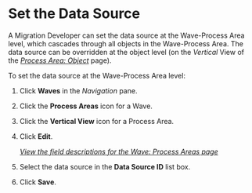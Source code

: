 # Set the Data Source

A Migration Developer can set the data source at the Wave-Process Area
level, which cascades through all objects in the Wave-Process Area. The
data source can be overridden at the object level (on the
<span style="font-style: italic;">Vertical</span> View of the
<span style="font-style: italic;">[Process Area:
Object](../Page_Desc/Process_Area_ObjectH.htm#Process_Area_Object_V)</span>
page).

To set the data source at the Wave-Process Area level:

1.  Click **Waves** in the *Navigation* pane.

2.  Click the **Process Areas** icon for a Wave.

3.  Click the **Vertical View** icon for a Process Area.

4.  Click **Edit**.
    
    *[View the field descriptions for the Wave: Process Areas
    page](../Page_Desc/Wave_Process_Areas.htm)*

5.  Select the data source in the **Data Source ID** list box.

6.  Click **Save**.
